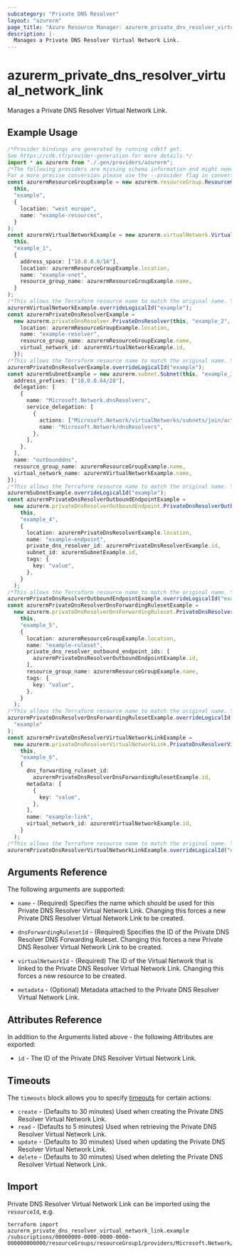 ```yaml
---
subcategory: "Private DNS Resolver"
layout: "azurerm"
page_title: "Azure Resource Manager: azurerm_private_dns_resolver_virtual_network_link"
description: |-
  Manages a Private DNS Resolver Virtual Network Link.
---
```


# azurerm\_private\_dns\_resolver\_virtual\_network\_link

Manages a Private DNS Resolver Virtual Network Link.

## Example Usage

```typescript
/*Provider bindings are generated by running cdktf get.
See https://cdk.tf/provider-generation for more details.*/
import * as azurerm from "./.gen/providers/azurerm";
/*The following providers are missing schema information and might need manual adjustments to synthesize correctly: azurerm.
For a more precise conversion please use the --provider flag in convert.*/
const azurermResourceGroupExample = new azurerm.resourceGroup.ResourceGroup(
  this,
  "example",
  {
    location: "west europe",
    name: "example-resources",
  }
);
const azurermVirtualNetworkExample = new azurerm.virtualNetwork.VirtualNetwork(
  this,
  "example_1",
  {
    address_space: ["10.0.0.0/16"],
    location: azurermResourceGroupExample.location,
    name: "example-vnet",
    resource_group_name: azurermResourceGroupExample.name,
  }
);
/*This allows the Terraform resource name to match the original name. You can remove the call if you don't need them to match.*/
azurermVirtualNetworkExample.overrideLogicalId("example");
const azurermPrivateDnsResolverExample =
  new azurerm.privateDnsResolver.PrivateDnsResolver(this, "example_2", {
    location: azurermResourceGroupExample.location,
    name: "example-resolver",
    resource_group_name: azurermResourceGroupExample.name,
    virtual_network_id: azurermVirtualNetworkExample.id,
  });
/*This allows the Terraform resource name to match the original name. You can remove the call if you don't need them to match.*/
azurermPrivateDnsResolverExample.overrideLogicalId("example");
const azurermSubnetExample = new azurerm.subnet.Subnet(this, "example_3", {
  address_prefixes: ["10.0.0.64/28"],
  delegation: [
    {
      name: "Microsoft.Network.dnsResolvers",
      service_delegation: [
        {
          actions: ["Microsoft.Network/virtualNetworks/subnets/join/action"],
          name: "Microsoft.Network/dnsResolvers",
        },
      ],
    },
  ],
  name: "outbounddns",
  resource_group_name: azurermResourceGroupExample.name,
  virtual_network_name: azurermVirtualNetworkExample.name,
});
/*This allows the Terraform resource name to match the original name. You can remove the call if you don't need them to match.*/
azurermSubnetExample.overrideLogicalId("example");
const azurermPrivateDnsResolverOutboundEndpointExample =
  new azurerm.privateDnsResolverOutboundEndpoint.PrivateDnsResolverOutboundEndpoint(
    this,
    "example_4",
    {
      location: azurermPrivateDnsResolverExample.location,
      name: "example-endpoint",
      private_dns_resolver_id: azurermPrivateDnsResolverExample.id,
      subnet_id: azurermSubnetExample.id,
      tags: {
        key: "value",
      },
    }
  );
/*This allows the Terraform resource name to match the original name. You can remove the call if you don't need them to match.*/
azurermPrivateDnsResolverOutboundEndpointExample.overrideLogicalId("example");
const azurermPrivateDnsResolverDnsForwardingRulesetExample =
  new azurerm.privateDnsResolverDnsForwardingRuleset.PrivateDnsResolverDnsForwardingRuleset(
    this,
    "example_5",
    {
      location: azurermResourceGroupExample.location,
      name: "example-ruleset",
      private_dns_resolver_outbound_endpoint_ids: [
        azurermPrivateDnsResolverOutboundEndpointExample.id,
      ],
      resource_group_name: azurermResourceGroupExample.name,
      tags: {
        key: "value",
      },
    }
  );
/*This allows the Terraform resource name to match the original name. You can remove the call if you don't need them to match.*/
azurermPrivateDnsResolverDnsForwardingRulesetExample.overrideLogicalId(
  "example"
);
const azurermPrivateDnsResolverVirtualNetworkLinkExample =
  new azurerm.privateDnsResolverVirtualNetworkLink.PrivateDnsResolverVirtualNetworkLink(
    this,
    "example_6",
    {
      dns_forwarding_ruleset_id:
        azurermPrivateDnsResolverDnsForwardingRulesetExample.id,
      metadata: [
        {
          key: "value",
        },
      ],
      name: "example-link",
      virtual_network_id: azurermVirtualNetworkExample.id,
    }
  );
/*This allows the Terraform resource name to match the original name. You can remove the call if you don't need them to match.*/
azurermPrivateDnsResolverVirtualNetworkLinkExample.overrideLogicalId("example");

```

## Arguments Reference

The following arguments are supported:

*   `name` - (Required) Specifies the name which should be used for this Private DNS Resolver Virtual Network Link. Changing this forces a new Private DNS Resolver Virtual Network Link to be created.

*   `dnsForwardingRulesetId` - (Required) Specifies the ID of the Private DNS Resolver DNS Forwarding Ruleset. Changing this forces a new Private DNS Resolver Virtual Network Link to be created.

*   `virtualNetworkId` - (Required) The ID of the Virtual Network that is linked to the Private DNS Resolver Virtual Network Link. Changing this forces a new resource to be created.

*   `metadata` - (Optional) Metadata attached to the Private DNS Resolver Virtual Network Link.

## Attributes Reference

In addition to the Arguments listed above - the following Attributes are exported:

* `id` - The ID of the Private DNS Resolver Virtual Network Link.

## Timeouts

The `timeouts` block allows you to specify [timeouts](https://www.terraform.io/docs/configuration/resources.html#timeouts) for certain actions:

* `create` - (Defaults to 30 minutes) Used when creating the Private DNS Resolver Virtual Network Link.
* `read` - (Defaults to 5 minutes) Used when retrieving the Private DNS Resolver Virtual Network Link.
* `update` - (Defaults to 30 minutes) Used when updating the Private DNS Resolver Virtual Network Link.
* `delete` - (Defaults to 30 minutes) Used when deleting the Private DNS Resolver Virtual Network Link.

## Import

Private DNS Resolver Virtual Network Link can be imported using the `resourceId`, e.g.

```shell
terraform import azurerm_private_dns_resolver_virtual_network_link.example /subscriptions/00000000-0000-0000-0000-000000000000/resourceGroups/resourceGroup1/providers/Microsoft.Network/dnsForwardingRulesets/dnsForwardingRuleset1/virtualNetworkLinks/virtualNetworkLink1
```
